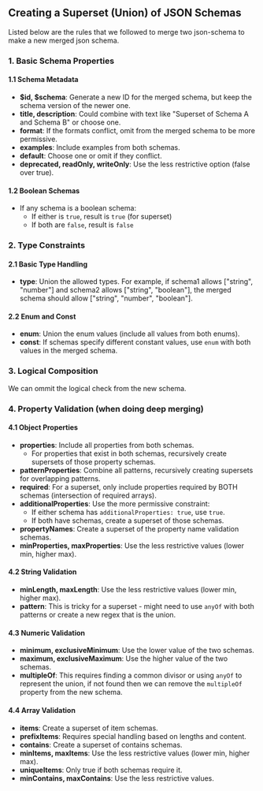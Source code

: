 
## Creating a Superset (Union) of JSON Schemas


Listed below are the rules that we followed to merge two json-schema to make a new merged json schema.

### 1. Basic Schema Properties

#### 1.1 Schema Metadata
- **$id, $schema**: Generate a new ID for the merged schema, but keep the schema version of the newer one.
- **title, description**: Could combine with text like "Superset of Schema A and Schema B" or choose one.
- **format**: If the formats conflict, omit from the merged schema to be more permissive.
- **examples**: Include examples from both schemas.
- **default**: Choose one or omit if they conflict.
- **deprecated, readOnly, writeOnly**: Use the less restrictive option (false over true).

#### 1.2 Boolean Schemas
- If any schema is a boolean schema:
  - If either is `true`, result is `true` (for superset)
  - If both are `false`, result is `false`

### 2. Type Constraints

#### 2.1 Basic Type Handling
- **type**: Union the allowed types. For example, if schema1 allows ["string", "number"] and schema2 allows ["string", "boolean"], the merged schema should allow ["string", "number", "boolean"].

#### 2.2 Enum and Const
- **enum**: Union the enum values (include all values from both enums).
- **const**: If schemas specify different constant values, use `enum` with both values in the merged schema.

### 3. Logical Composition

We can ommit the logical check from the new schema.

### 4. Property Validation (when doing deep merging)

#### 4.1 Object Properties
- **properties**: Include all properties from both schemas.
  - For properties that exist in both schemas, recursively create supersets of those property schemas.
- **patternProperties**: Combine all patterns, recursively creating supersets for overlapping patterns.
- **required**: For a superset, only include properties required by BOTH schemas (intersection of required arrays).
- **additionalProperties**: Use the more permissive constraint:
  - If either schema has `additionalProperties: true`, use `true`.
  - If both have schemas, create a superset of those schemas.
- **propertyNames**: Create a superset of the property name validation schemas.
- **minProperties, maxProperties**: Use the less restrictive values (lower min, higher max).

#### 4.2 String Validation
- **minLength, maxLength**: Use the less restrictive values (lower min, higher max).
- **pattern**: This is tricky for a superset - might need to use `anyOf` with both patterns or create a new regex that is the union.

#### 4.3 Numeric Validation
- **minimum, exclusiveMinimum**: Use the lower value of the two schemas.
- **maximum, exclusiveMaximum**: Use the higher value of the two schemas.
- **multipleOf**: This requires finding a common divisor or using `anyOf` to represent the union, if not found then we can remove the `multipleOf` property from the new schema.

#### 4.4 Array Validation
- **items**: Create a superset of item schemas.
- **prefixItems**: Requires special handling based on lengths and content.
- **contains**: Create a superset of contains schemas.
- **minItems, maxItems**: Use the less restrictive values (lower min, higher max).
- **uniqueItems**: Only true if both schemas require it.
- **minContains, maxContains**: Use the less restrictive values.


